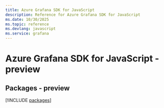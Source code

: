 ```yaml
---
title: Azure Grafana SDK for JavaScript
description: Reference for Azure Grafana SDK for JavaScript
ms.date: 10/30/2025
ms.topic: reference
ms.devlang: javascript
ms.service: grafana
---
```

# Azure Grafana SDK for JavaScript - preview
## Packages - preview
[!INCLUDE [packages](grafana-index.md)]